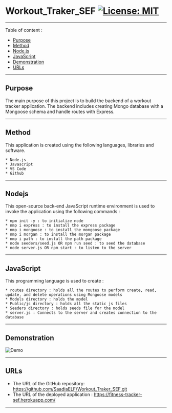 # Workout_Traker_SEF [![License: MIT](https://img.shields.io/badge/License-MIT-yellow.svg)](https://opensource.org/licenses/MIT)
-----------------------------------------------------------------------------------------------------------------------
Table of content :

* [Purpose](#Purpose)
* [Method](#Method)
* [Node.js](#Nodejs)
* [JavaScript](#JavaScript) 
* [Demonstration](#Demonstration)
* [URLs](#URLs) 

-----------------------------------------------------------------------------------------------------------------------

## Purpose

The main purpose of this project is to build the backend of a workout tracker application. The backend includes creating Mongo database with a Mongoose schema and handle routes with Express.

-----------------------------------------------------------------------------------------------------------------------

## Method

This application is created using the following languages, libraries and software.

    * Node.js
    * Javascript 
    * VS Code
    * Github
   
-----------------------------------------------------------------------------------------------------------------------

## Nodejs
    
This open-source back-end JavaScript runtime environment is used to invoke the application using the following commands :

    * npm init -y : to initialize node
    * nmp i express : to install the express package
    * nmp i mongoose : to install the mongoose package
    * nmp i morgan : to install the morgan package
    * nmp i path : to install the path package
    * node seeders/seed.js OR npm run seed : to seed the database 
    * node server.js OR npm start : to listen to the server

-----------------------------------------------------------------------------------------------------------------------

## JavaScript 

This programming language is used to create :

    * routes directory : holds all the routes to perform create, read, update, and delete operations using Mongoose models
    * Models directory : holds the model 
    * Public/js directory : holds all the static js files
    * Seeders directory : holds seeds file for the model
    * server.js : Connects to the server and creates connection to the database
-----------------------------------------------------------------------------------------------------------------------

## Demonstration

![Demo](./assets/Fitness-Tracker-demo.gif)

-----------------------------------------------------------------------------------------------------------------------

## URLs

* The URL of the GitHub repository: https://github.com/SaadiaELF/Workout_Traker_SEF.git
* The URL of the deployed application : https://fitness-tracker-sef.herokuapp.com/

-----------------------------------------------------------------------------------------------------------------------
